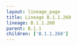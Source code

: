 ```yaml
---
layout: lineage_page
title: Lineage B.1.1.260
lineage: B.1.1.260
parent: B.1.1
children: ['B.1.1.260']
---
```

